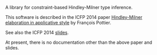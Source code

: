A library for constraint-based Hindley-Milner type inference.

This software is described in the ICFP 2014 paper
[Hindley-Milner elaboration in applicative style](http://gallium.inria.fr/~fpottier/publis/fpottier-elaboration.pdf)
by François Pottier.

See also the ICFP 2014 [slides](http://gallium.inria.fr/~fpottier/slides/fpottier-2014-09-icfp.pdf).

At present, there is no documentation other than the above paper and slides.
